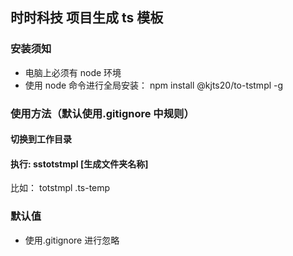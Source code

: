 ## 时时科技 项目生成 ts 模板

### 安装须知

-   电脑上必须有 node 环境
-   使用 node 命令进行全局安装： npm install @kjts20/to-tstmpl -g

### 使用方法（默认使用.gitignore 中规则）

#### 切换到工作目录

#### 执行: sstotstmpl [生成文件夹名称]

比如： totstmpl .ts-temp

### 默认值

-   使用.gitignore 进行忽略
